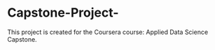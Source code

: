 # Capstone-Project-
This project is created for the Coursera course: Applied Data Science Capstone.
